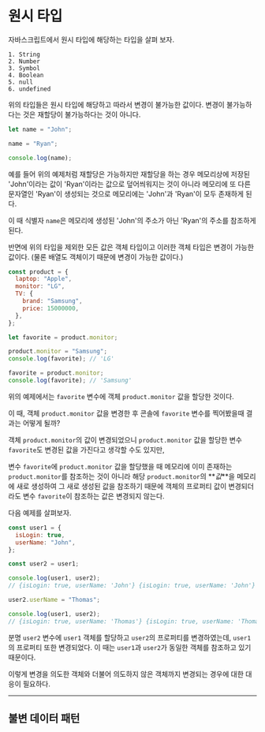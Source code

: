 # **원시 타입**

자바스크립트에서 원시 타입에 해당하는 타입을 살펴 보자.

```
1. String
2. Number
3. Symbol
4. Boolean
5. null
6. undefined
```

위의 타입들은 원시 타입에 해당하고 따라서 변경이 불가능한 값이다. 변경이 불가능하다는 것은 재할당이 불가능하다는 것이 아니다.

```js
let name = "John";

name = "Ryan";

console.log(name);
```

예를 들어 위의 예제처럼 재할당은 가능하지만 재할당을 하는 경우 메모리상에 저장된 'John'이라는 값이 'Ryan'이라는 값으로 덮어씌워지는 것이 아니라 메모리에 또 다른 문자열인 'Ryan'이 생성되는 것으로 메모리에는 'John'과 'Ryan'이 모두 존재하게 된다.

이 때 식별자 `name`은 메모리에 생성된 'John'의 주소가 아닌 'Ryan'의 주소를 참조하게된다.

반면에 위의 타입을 제외한 모든 값은 객체 타입이고 이러한 객체 타입은 변경이 가능한 값이다. (물론 배열도 객체이기 때문에 변경이 가능한 값이다.)

```js
const product = {
  laptop: "Apple",
  monitor: "LG",
  TV: {
    brand: "Samsung",
    price: 15000000,
  },
};

let favorite = product.monitor;

product.monitor = "Samsung";
console.log(favorite); // 'LG'

favorite = product.monitor;
console.log(favorite); // 'Samsung'
```

위의 예제에서는 `favorite` 변수에 객체 `product.monitor` 값을 할당한 것이다.

이 때, 객체 `product.monitor` 값을 변경한 후 콘솔에 `favorite` 변수를 찍어봤을때 결과는 어떻게 될까?

객체 `product.monitor`의 값이 변경되었으니 `product.monitor` 값을 할당한 변수 `favorite`도 변경된 값을 가진다고 생각할 수도 있지만,

변수 `favorite`에 `product.monitor` 값을 할당했을 때 메모리에 이미 존재하는 `product.monitor`를 참조하는 것이 아니라 해당 `product.monitor`의 **_값_**을 메모리에 새로 생성하여 그 새로 생성된 값을 참조하기 때문에 객체의 프로퍼티 값이 변경되더라도 변수 `favorite`이 참조하는 값은 변경되지 않는다.

다음 예제를 살펴보자.

```js
const user1 = {
  isLogin: true,
  userName: "John",
};

const user2 = user1;

console.log(user1, user2);
// {isLogin: true, userName: 'John'} {isLogin: true, userName: 'John'}

user2.userName = "Thomas";

console.log(user1, user2);
// {isLogin: true, userName: 'Thomas'} {isLogin: true, userName: 'Thomas'}
```

분명 `user2` 변수에 `user1` 객체를 할당하고 `user2`의 프로퍼티를 변경하였는데, `user1`의 프로퍼티 또한 변경되었다. 이 때는 `user1`과 `user2`가 동일한 객체를 참조하고 있기 때문이다.

이렇게 변경을 의도한 객체와 더불어 의도하지 않은 객체까지 변경되는 경우에 대한 대응이 필요하다.

---

## **불변 데이터 패턴**
